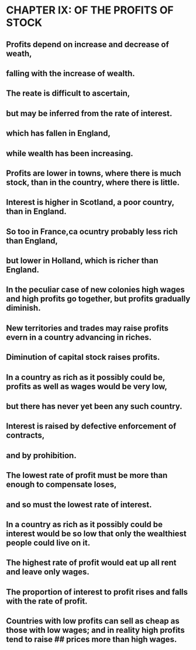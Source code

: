 # CHAPTER IX: OF THE PROFITS OF STOCK

## Profits depend on increase and decrease of weath,
## falling with the increase of wealth.
## The reate is difficult to ascertain, 
## but may be inferred from the rate of interest.
## which has fallen in England,
## while wealth has been increasing.
## Profits are lower in towns, where there is much stock, than in the country, where there is little.
## Interest is higher in Scotland, a poor country, than in England.
## So too in France,ca ocuntry probably less rich than England,
## but lower in Holland, which is richer than England. 
## In the peculiar case of new colonies high wages and high profits go together, but profits gradually diminish.
## New territories and trades may raise profits evern in a country advancing in riches.
## Diminution of capital stock raises profits.
## In a country as rich as it possibly could be, profits as well as wages would be very low,
## but there has never yet been any such country.
## Interest is raised by defective enforcement of contracts,
## and by prohibition.
## The lowest rate of profit must be more than enough to compensate loses,
## and so must the lowest rate of interest.
## In a country as rich as it possibly could be interest would be so low that only the wealthiest people could live on it.
## The highest rate of profit would eat up all rent and leave only wages.
## The proportion of interest to profit rises and falls with the rate of profit.
## Countries with low profits can sell as cheap as those with low wages; and in reality high profits tend to raise ## prices more than high wages.